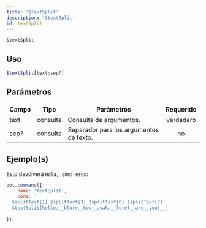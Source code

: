 ```yaml
---
title: '$textSplit'
description: '$textSplit'
id: textSplit
---
```


`$textSplit`

## Uso

```php
$textSplit[text;sep?]
```

## Parámetros

| Campo | Tipo     | Parámetros                              | Requerido |
| ----- | -------- | --------------------------------------- |:---------:|
| text  | consulta | Consulta de argumentos.                 | verdadero |
| sep?  | consulta | Separador para los argumentos de texto. |    no     |

## Ejemplo(s)

Esto devolverá `Hola, cómo eres`:

```javascript
bot.command({
    name: 'textSplit',
    code: `
  $splitText[1] $splitText[3] $splitText[6] $splitText[7]
  $textSplit[hello,__blurr__how__ayaka__leref__are__you;__]
  `
});
```